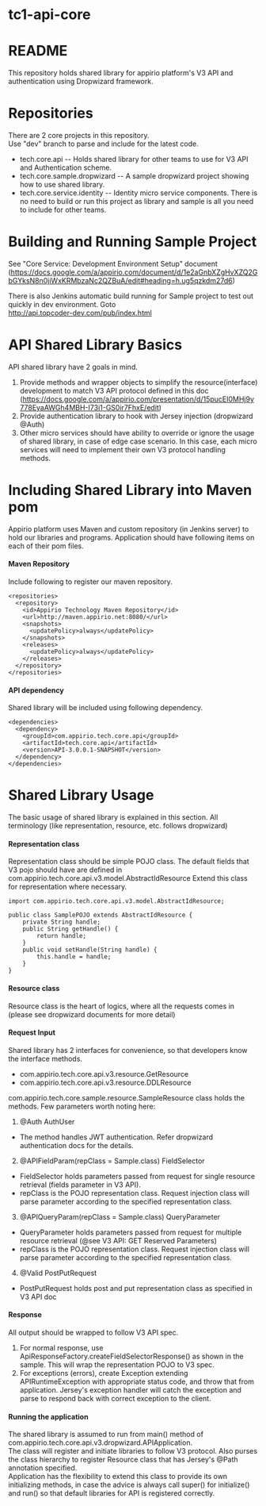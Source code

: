 # tc1-api-core

# README

This repository holds shared library for appirio platform's V3 API and authentication using Dropwizard framework.

# Repositories

There are 2 core projects in this repository.  
Use "dev" branch to parse and include for the latest code.

- tech.core.api -- Holds shared library for other teams to use for V3 API and Authentication scheme.
- tech.core.sample.dropwizard -- A sample dropwizard project showing how to use shared library.
- tech.core.service.identity -- Identity micro service components. There is no need to build or run this project as library and sample is all you need to include for other teams.

# Building and Running Sample Project

See "Core Service: Development Environment Setup" document (https://docs.google.com/a/appirio.com/document/d/1e2aGnbXZgHvXZQ2GbGYksN8n0jiWxKRMbzaNc2QZBuA/edit#heading=h.ug5qzkdm27d6)   

There is also Jenkins automatic build running for Sample project to test out quickly in dev environment. Goto  
http://api.topcoder-dev.com/pub/index.html

# API Shared Library Basics

API shared library have 2 goals in mind.
1. Provide methods and wrapper objects to simplify the resource(interface) development to match V3 API protocol defined in this doc (https://docs.google.com/a/appirio.com/presentation/d/15pucEI0MHj9y778EyaAWGh4MBH-I73i1-GS0ir7FhxE/edit)
2. Provide authentication library to hook with Jersey injection (dropwizard @Auth)
3. Other micro services should have ability to override or ignore the usage of shared library, in case of edge case scenario. In this case, each micro services will need to implement their own V3 protocol handling methods.

# Including Shared Library into Maven pom

Appirio platform uses Maven and custom repository (in Jenkins server) to hold our libraries and programs. Application should have following items on each of their pom files.

#### Maven Repository
Include following to register our maven repository.

    <repositories>
      <repository>
        <id>Appirio Technology Maven Repository</id>
        <url>http://maven.appirio.net:8080/</url>
        <snapshots>
          <updatePolicy>always</updatePolicy>
        </snapshots>
        <releases>
          <updatePolicy>always</updatePolicy>
        </releases>
      </repository>
    </repositories>

#### API dependency
Shared library will be included using following dependency.

    <dependencies>
      <dependency>
        <groupId>com.appirio.tech.core.api</groupId>
        <artifactId>tech.core.api</artifactId>
        <version>API-3.0.0.1-SNAPSHOT</version>
      </dependency>
    </dependencies>

# Shared Library Usage

The basic usage of shared library is explained in this section.
All terminology (like representation, resource, etc. follows dropwizard)

#### Representation class

Representation class should be simple POJO class.
The default fields that V3 pojo should have are defined in com.appirio.tech.core.api.v3.model.AbstractIdResource
Extend this class for representation where necessary.

	import com.appirio.tech.core.api.v3.model.AbstractIdResource;

	public class SamplePOJO extends AbstractIdResource {
		private String handle;
		public String getHandle() {
			return handle;
		}
		public void setHandle(String handle) {
			this.handle = handle;
		}
	}

#### Resource class

Resource class is the heart of logics, where all the requests comes in (please see dropwizard documents for more detail)

#### Request Input
Shared library has 2 interfaces for convenience, so that developers know the interface methods.
- com.appirio.tech.core.api.v3.resource.GetResource<T>
- com.appirio.tech.core.api.v3.resource.DDLResource

com.appirio.tech.core.sample.resource.SampleResource class holds the methods.
Few parameters worth noting here:
1.  @Auth AuthUser  
  * The method handles JWT authentication. Refer dropwizard authentication docs for the details.  
2. @APIFieldParam(repClass = Sample.class) FieldSelector  
  * FieldSelector holds parameters passed from request for single resource retrieval (fields parameter in V3 API).  
  * repClass is the POJO representation class. Request injection class will parse parameter according to the specified representation class.  
3. @APIQueryParam(repClass = Sample.class) QueryParameter  
  * QueryParameter holds parameters passed from request for multiple resource retrieval (@see V3 API: GET Reserved Parameters)  
  * repClass is the POJO representation class. Request injection class will parse parameter according to the specified representation class.  
4. @Valid PostPutRequest  
  * PostPutRequest holds post and put representation class as specified in V3 API doc

#### Response

All output should be wrapped to follow V3 API spec.  
1. For normal response, use ApiResponseFactory.createFieldSelectorResponse() as shown in the sample. This will wrap the representation POJO to V3 spec.  
2. For exceptions (errors), create Exception extending APIRuntimeException with appropriate status code, and throw that from application. Jersey's exception handler will catch the exception and parse to respond back with correct exception to the client.

#### Running the application

The shared library is assumed to run from main() method of com.appirio.tech.core.api.v3.dropwizard.APIApplication.  
The class will register and initiate libraries to follow V3 protocol. Also purses the class hierarchy to register Resource class that has Jersey's @Path annotation specified.  
Application has the flexibility to extend this class to provide its own initializing methods, in case the advice is always call super() for initialize() and run() so that default libraries for API is registered correctly.
